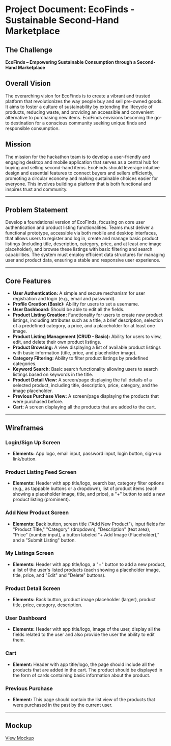 # Project Document: EcoFinds - Sustainable Second-Hand Marketplace

## The Challenge
**EcoFinds – Empowering Sustainable Consumption through a Second-Hand Marketplace**

## Overall Vision
The overarching vision for EcoFinds is to create a vibrant and trusted platform that revolutionizes the way people buy and sell pre-owned goods. It aims to foster a culture of sustainability by extending the lifecycle of products, reducing waste, and providing an accessible and convenient alternative to purchasing new items. EcoFinds envisions becoming the go-to destination for a conscious community seeking unique finds and responsible consumption.

## Mission
The mission for the hackathon team is to develop a user-friendly and engaging desktop and mobile application that serves as a central hub for buying and selling second-hand items. EcoFinds should leverage intuitive design and essential features to connect buyers and sellers efficiently, promoting a circular economy and making sustainable choices easier for everyone. This involves building a platform that is both functional and inspires trust and community.

---

## Problem Statement
Develop a foundational version of EcoFinds, focusing on core user authentication and product listing functionalities. Teams must deliver a functional prototype, accessible via both mobile and desktop interfaces, that allows users to register and log in, create and manage basic product listings (including title, description, category, price, and at least one image placeholder), and browse these listings with basic filtering and search capabilities. The system must employ efficient data structures for managing user and product data, ensuring a stable and responsive user experience.

---

## Core Features

- **User Authentication:** A simple and secure mechanism for user registration and login (e.g., email and password).
- **Profile Creation (Basic):** Ability for users to set a username.
- **User Dashboard:** Should be able to edit all the fields.
- **Product Listing Creation:** Functionality for users to create new product listings, including attributes such as a title, a brief description, selection of a predefined category, a price, and a placeholder for at least one image.
- **Product Listing Management (CRUD - Basic):** Ability for users to view, edit, and delete their own product listings.
- **Product Browsing:** A view displaying a list of available product listings with basic information (title, price, and placeholder image).
- **Category Filtering:** Ability to filter product listings by predefined categories.
- **Keyword Search:** Basic search functionality allowing users to search listings based on keywords in the title.
- **Product Detail View:** A screen/page displaying the full details of a selected product, including title, description, price, category, and the image placeholder.
- **Previous Purchase View:** A screen/page displaying the products that were purchased before.
- **Cart:** A screen displaying all the products that are added to the cart.

---

## Wireframes

### Login/Sign Up Screen
- **Elements:** App logo, email input, password input, login button, sign-up link/button.

### Product Listing Feed Screen
- **Elements:** Header with app title/logo, search bar, category filter options (e.g., as tappable buttons or a dropdown), list of product items (each showing a placeholder image, title, and price), a "+" button to add a new product listing (prominent).

### Add New Product Screen
- **Elements:** Back button, screen title ("Add New Product"), input fields for "Product Title," "Category" (dropdown), "Description" (text area), "Price" (number input), a button labeled "+ Add Image (Placeholder)," and a "Submit Listing" button.

### My Listings Screen
- **Elements:** Header with app title/logo, a "+" button to add a new product, a list of the user's listed products (each showing a placeholder image, title, price, and "Edit" and "Delete" buttons).

### Product Detail Screen
- **Elements:** Back button, product image placeholder (larger), product title, price, category, description.

### User Dashboard
- **Elements:** Header with app title/logo, image of the user, display all the fields related to the user and also provide the user the ability to edit them.

### Cart
- **Element:** Header with app title/logo, the page should include all the products that are added in the cart. The product should be displayed in the form of cards containing basic information about the product.

### Previous Purchase
- **Element:** This page should contain the list view of the products that were purchased in the past by the current user.

---

## Mockup

[View Mockup](https://app.excalidraw.com/l/65VNwvy7c4X/FL5ME7rGhs)
